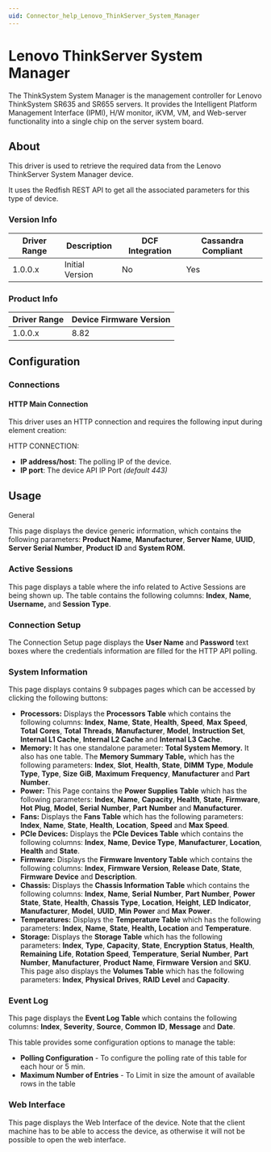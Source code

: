 ```yaml
---
uid: Connector_help_Lenovo_ThinkServer_System_Manager
---
```


# Lenovo ThinkServer System Manager

The ThinkSystem System Manager is the management controller for Lenovo ThinkSystem SR635 and SR655 servers. It provides the Intelligent Platform Management Interface (IPMI), H/W monitor, iKVM, VM, and Web-server functionality into a single chip on the server system board.

## About

This driver is used to retrieve the required data from the Lenovo ThinkServer System Manager device.

It uses the Redfish REST API to get all the associated parameters for this type of device.

### Version Info

| **Driver Range** | **Description** | **DCF Integration** | **Cassandra Compliant** |
|------------------|-----------------|---------------------|-------------------------|
| 1.0.0.x          | Initial Version | No                  | Yes                     |



### Product Info

| **Driver Range** | **Device Firmware Version** |
|------------------|-----------------------------|
| 1.0.0.x          | 8.82                        |

## Configuration

### Connections

#### HTTP Main Connection

This driver uses an HTTP connection and requires the following input during element creation:

HTTP CONNECTION:

- **IP address/host**: The polling IP of the device.
- **IP port**: The device API IP Port *(default 443)*

## Usage

General

This page displays the device generic information, which contains the following parameters: **Product Name**, **Manufacturer**, **Server Name**, **UUID**, **Server Serial Number**, **Product ID** and **System ROM.**

### Active Sessions

This page displays a table where the info related to Active Sessions are being shown up. The table contains the following columns: **Index**, **Name**, **Username,** and **Session Type**.

### Connection Setup

The Connection Setup page displays the **User Name** and **Password** text boxes where the credentials information are filled for the HTTP API polling.

### System Information

This page displays contains 9 subpages pages which can be accessed by clicking the following buttons:

- **Processors:** Displays the **Processors Table** which contains the following columns: **Index**, **Name**, **State**, **Health**, **Speed**, **Max** **Speed**, **Total** **Cores**, **Total** **Threads**, **Manufacturer**, **Model**, **Instruction Set**, **Internal L1 Cache**, **Internal L2 Cache** and **Internal L3 Cache**.
- **Memory:** It has one standalone parameter: **Total System Memory.** It also has one table. The **Memory Summary Table,** which has the following parameters: **Index**, **Slot**, **Health**, **State**, **DIMM** **Type**, **Module** **Type**, **Type**, **Size** **GiB**, **Maximum** **Frequency**, **Manufacturer** and **Part Number**.
- **Power:** This Page contains the **Power Supplies** **Table** which has the following parameters: **Index**, **Name**, **Capacity**, **Health**, **State**, **Firmware**, **Hot** **Plug**, **Model**, **Serial** **Number**, **Part** **Number** and **Manufacturer**.
- **Fans:** Displays the **Fans Table** which has the following parameters: **Index**, **Name**, **State**, **Health**, **Location**, **Speed** and **Max Speed**.
- **PCIe Devices:** Displays the **PCIe Devices Table** which contains the following columns: **Index**, **Name**, **Device Type**, **Manufacturer**, **Location**, **Health** and **State**.
- **Firmware:** Displays the **Firmware Inventory Table** which contains the following columns: **Index**, **Firmware Version**, **Release** **Date**, **State**, **Firmware** **Device** and **Description**.
- **Chassis:** Displays the **Chassis Information Table** which contains the following columns: **Index**, **Name**, **Serial** **Number**, **Part** **Number**, **Power** **State**, **State**, **Health**, **Chassis** **Type**, **Location**, **Height**, **LED** **Indicator**, **Manufacturer**, **Model**, **UUID**, **Min** **Power** and **Max** **Power**.
- **Temperatures:** Displays the **Temperature Table** which has the following parameters: **Index**, **Name**, **State**, **Health,** **Location** and **Temperature**.
- **Storage:** Displays the **Storage Table** which has the following parameters: **Index**, **Type**, **Capacity**, **State**, **Encryption** **Status**, **Health**, **Remaining** **Life**, **Rotation** **Speed**, **Temperature**, **Serial** **Number**, **Part** **Number**, **Manufacturer**, **Product** **Name**, **Firmware** **Version** and **SKU**. This page also displays the **Volumes Table** which has the following parameters: **Index**, **Physical** **Drives**, **RAID** **Level** and **Capacity**.

### Event Log

This page displays the **Event Log Table** which contains the following columns: **Index**, **Severity**, **Source**, **Common** **ID**, **Message** and **Date**.

This table provides some configuration options to manage the table:

- **Polling Configuration** - To configure the polling rate of this table for each hour or 5 min.
- **Maximum Number of Entries** - To Limit in size the amount of available rows in the table

### Web Interface

This page displays the Web Interface of the device. Note that the client machine has to be able to access the device, as otherwise it will not be possible to open the web interface.


